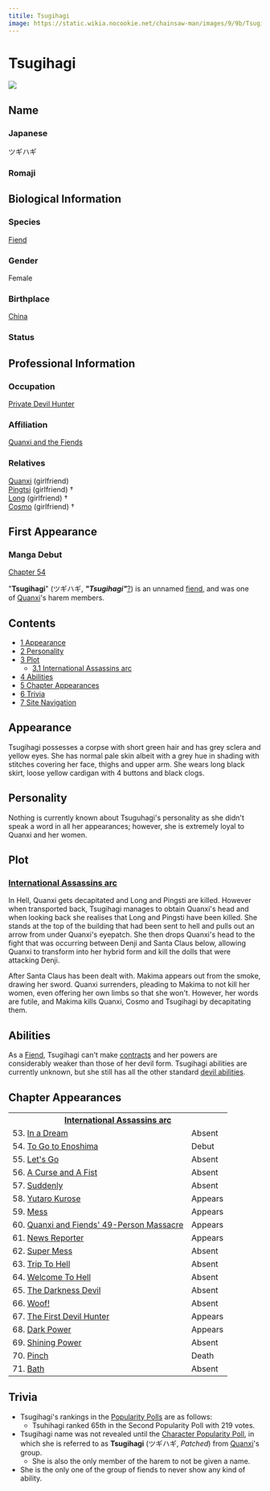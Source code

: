 ```yaml
---
titile: Tsugihagi
image: https://static.wikia.nocookie.net/chainsaw-man/images/9/9b/Tsugihagi.png
---
```


# Tsugihagi

[![](https://static.wikia.nocookie.net/chainsaw-man/images/9/9b/Tsugihagi.png/revision/latest/scale-to-width-down/344?cb=20220814142254)](https://static.wikia.nocookie.net/chainsaw-man/images/9/9b/Tsugihagi.png/revision/latest?cb=20220814142254)

## Name

### Japanese

ツギハギ

### Romaji

## Biological Information

### Species

[Fiend](/wiki/Fiend "Fiend")

### Gender

Female

### Birthplace

[China](/wiki/World#China "World")

### Status

## Professional Information

### Occupation

[Private Devil Hunter](/wiki/Devil_Hunter#Private_Sector_Devil_Hunters "Devil Hunter")

### Affiliation

[Quanxi and the Fiends](/wiki/Quanxi_and_the_Fiends "Quanxi and the Fiends")

### Relatives

[Quanxi](/wiki/Quanxi "Quanxi") (girlfriend)  
[Pingtsi](/wiki/Pingtsi "Pingtsi") (girlfriend) †  
[Long](/wiki/Long "Long") (girlfriend) †  
[Cosmo](/wiki/Cosmo "Cosmo") (girlfriend) †

## First Appearance

### Manga Debut

[Chapter 54](/wiki/Chapter_54 "Chapter 54")

"**Tsugihagi**" (ツギハギ, _**"**Tsugihagi**"**_[?](http://en.wikipedia.org/wiki/Help:Installing_Japanese_character_sets "wikipedia:Help:Installing Japanese character sets")) is an unnamed [fiend](/wiki/Fiend "Fiend"), and was one of [Quanxi](/wiki/Quanxi "Quanxi")'s harem members.

## Contents

-   [1 Appearance](#Appearance)
-   [2 Personality](#Personality)
-   [3 Plot](#Plot)
    -   [3.1 International Assassins arc](#International_Assassins_arc)
-   [4 Abilities](#Abilities)
-   [5 Chapter Appearances](#Chapter_Appearances)
-   [6 Trivia](#Trivia)
-   [7 Site Navigation](#Site_Navigation)

## Appearance

Tsugihagi possesses a corpse with short green hair and has grey sclera and yellow eyes. She has normal pale skin albeit with a grey hue in shading with stitches covering her face, thighs and upper arm. She wears long black skirt, loose yellow cardigan with 4 buttons and black clogs.

## Personality

Nothing is currently known about Tsuguhagi's personality as she didn't speak a word in all her appearances; however, she is extremely loyal to Quanxi and her women.

## Plot

### [International Assassins arc](/wiki/International_Assassins_arc "International Assassins arc")

In Hell, Quanxi gets decapitated and Long and Pingsti are killed. However when transported back, Tsugihagi manages to obtain Quanxi's head and when looking back she realises that Long and Pingsti have been killed. She stands at the top of the building that had been sent to hell and pulls out an arrow from under Quanxi's eyepatch. She then drops Quanxi's head to the fight that was occurring between Denji and Santa Claus below, allowing Quanxi to transform into her hybrid form and kill the dolls that were attacking Denji.

After Santa Claus has been dealt with. Makima appears out from the smoke, drawing her sword. Quanxi surrenders, pleading to Makima to not kill her women, even offering her own limbs so that she won't. However, her words are futile, and Makima kills Quanxi, Cosmo and Tsugihagi by decapitating them.

## Abilities

As a [Fiend](/wiki/Fiend "Fiend"), Tsugihagi can't make [contracts](/wiki/Contract "Contract") and her powers are considerably weaker than those of her devil form. Tsugihagi abilities are currently unknown, but she still has all the other standard [devil abilities](/wiki/Devil#General_Abilities "Devil").

## Chapter Appearances

<table><tbody><tr><th colspan="2"><center><a href="/wiki/International_Assassins_arc" title="International Assassins arc"><span>International Assassins arc</span></a></center></th></tr><tr><td>53. <a href="/wiki/Chapter_53" title="Chapter 53">In a Dream</a></td><td><span>Absent</span></td></tr><tr><td>54. <a href="/wiki/Chapter_54" title="Chapter 54">To Go to Enoshima</a></td><td><span>Debut</span></td></tr><tr><td>55. <a href="/wiki/Chapter_55" title="Chapter 55">Let's Go</a></td><td><span>Absent</span></td></tr><tr><td>56. <a href="/wiki/Chapter_56" title="Chapter 56">A Curse and A Fist</a></td><td><span>Absent</span></td></tr><tr><td>57. <a href="/wiki/Chapter_57" title="Chapter 57">Suddenly</a></td><td><span>Absent</span></td></tr><tr><td>58. <a href="/wiki/Chapter_58" title="Chapter 58">Yutaro Kurose</a></td><td><span>Appears</span></td></tr><tr><td>59. <a href="/wiki/Chapter_59" title="Chapter 59">Mess</a></td><td><span>Appears</span></td></tr><tr><td>60. <a href="/wiki/Chapter_60" title="Chapter 60">Quanxi and Fiends' 49-Person Massacre</a></td><td><span>Appears</span></td></tr><tr><td>61. <a href="/wiki/Chapter_61" title="Chapter 61">News Reporter</a></td><td><span>Appears</span></td></tr><tr><td>62. <a href="/wiki/Chapter_62" title="Chapter 62">Super Mess</a></td><td><span>Absent</span></td></tr><tr><td>63. <a href="/wiki/Chapter_63" title="Chapter 63">Trip To Hell</a></td><td><span>Absent</span></td></tr><tr><td>64. <a href="/wiki/Chapter_64" title="Chapter 64">Welcome To Hell</a></td><td><span>Absent</span></td></tr><tr><td>65. <a href="/wiki/Chapter_65" title="Chapter 65">The Darkness Devil</a></td><td><span>Absent</span></td></tr><tr><td>66. <a href="/wiki/Chapter_66" title="Chapter 66">Woof!</a></td><td><span>Absent</span></td></tr><tr><td>67. <a href="/wiki/Chapter_67" title="Chapter 67">The First Devil Hunter</a></td><td><span>Appears</span></td></tr><tr><td>68. <a href="/wiki/Chapter_68" title="Chapter 68">Dark Power</a></td><td><span>Appears</span></td></tr><tr><td>69. <a href="/wiki/Chapter_69" title="Chapter 69">Shining Power</a></td><td><span>Absent</span></td></tr><tr><td>70. <a href="/wiki/Chapter_70" title="Chapter 70">Pinch</a></td><td><span>Death</span></td></tr><tr><td>71. <a href="/wiki/Chapter_71" title="Chapter 71">Bath</a></td><td><span>Absent</span></td></tr></tbody></table>

## Trivia

-   Tsugihagi's rankings in the [Popularity Polls](/wiki/Popularity_Polls "Popularity Polls") are as follows:
    -   Tsuhihagi ranked 65th in the Second Popularity Poll with 219 votes.
-   Tsugihagi name was not revealed until the [Character Popularity Poll](/wiki/Popularity_Polls "Popularity Polls"), in which she is referred to as **Tsugihagi** (ツギハギ, _Patched_) from [Quanxi](/wiki/Quanxi "Quanxi")'s group.
    -   She is also the only member of the harem to not be given a name.
-   She is the only one of the group of fiends to never show any kind of ability.